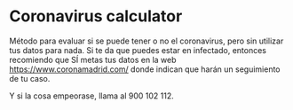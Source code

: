 # Coronavirus calculator
Método para evaluar si se puede tener o no el coronavirus, pero sin utilizar tus datos para nada.
Si te da que puedes estar en infectado, entonces recomiendo que SÍ metas tus datos en la web https://www.coronamadrid.com/ donde indican que harán un seguimiento de tu caso.

Y si la cosa empeorase, llama al 900 102 112.

